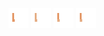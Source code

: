 ![human light left arms-4](share/lair/human_light_left_arms/human_light_left_arms-4.png)
![human light left arms-2](share/lair/human_light_left_arms/human_light_left_arms-2.png)
![human light left arms-3](share/lair/human_light_left_arms/human_light_left_arms-3.png)
![human light left arms-1](share/lair/human_light_left_arms/human_light_left_arms-1.png)
